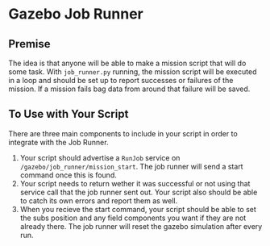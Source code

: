 Gazebo Job Runner
=================

## Premise
The idea is that anyone will be able to make a mission script that will do some task. With `job_runner.py` running, the mission script will be executed in a
loop and should be set up to report successes or failures of the mission. If a mission fails bag data from around that failure will be saved.

## To Use with Your Script
There are three main components to include in your script in order to integrate with the Job Runner.

1. Your script should advertise a `RunJob` service on `/gazebo/job_runner/mission_start`. The job runner will send a start command once this is found.
2. Your script needs to return wether it was successful or not using that service call that the job runner sent out. Your script also should be able to catch its own errors and report them as well.
3. When you recieve the start command, your script should be able to set the subs position and any field components you want if they are not already there. The job runner will reset the gazebo simulation
after every run.
